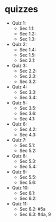 quizzes
=======

- Quiz 1:
    - Sec 1.1:
    - Sec 1.2:
    - Sec 1.3:
- Quiz 2:
    - Sec 1.4:
    - Sec 1.5: 
    - Sec 2.1:
- Quiz 3:
    - Sec 2.2:
    - Sec 2.3:
    - Sec 3.2:
- Quiz 4:
    - Sec 3.3:
    - Sec 3.4:
- Quiz 5:
    - Sec 3.5: 
    - Sec 3.6:
    - Sec 4.1:
- Quiz 6:
    - Sec 4.2:
    - Sec 4.3:
- Quiz 7:
    - Sec 5.1:
    - Sec 5.2:
- Quiz 8:
    - Sec 5.3:
    - Sec 5.4:
- Quiz 9:
    - Sec 5.5:
    - Sec 5.6:
- Quiz 10:
    - Sec 6.1:
    - Sec 6.2:
- Quiz 11: 
    - Sec 6.2: #5a
    - Sec 6.3: #4a, 9
